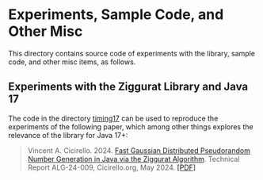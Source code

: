 # Experiments, Sample Code, and Other Misc

This directory contains source code of experiments with the
library, sample code, and other misc items, as follows.

## Experiments with the Ziggurat Library and Java 17

The code in the directory [timing17](timing17) can be used to reproduce the experiments of the following paper, which among other things explores the relevance of the library for Java 17+:

> Vincent A. Cicirello. 2024. [Fast Gaussian Distributed Pseudorandom Number Generation in Java via the Ziggurat Algorithm](https://reports.cicirello.org/24/009/). Technical Report ALG-24-009, Cicirello.org, May 2024. [[PDF]](https://reports.cicirello.org/24/009/ALG-24-009.pdf)